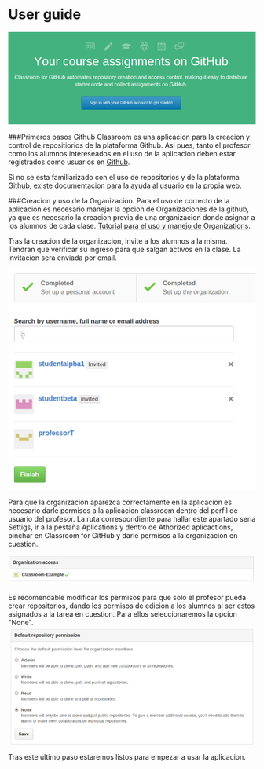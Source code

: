 # User guide

![first](/../user_pics/first.png)

###Primeros pasos
Github Classroom es una aplicacion para la creacion y control de repositiorios de la plataforma Github. Asi pues, tanto el profesor como los alumnos intereseados en el uso de la aplicacion deben estar registrados como usuarios en [Github](https://github.com/).

Si no se esta familiarizado con el uso de repositorios y de la plataforma Github, existe documentacion para la ayuda al usuario en la propia [web](https://help.github.com/).

###Creacion y uso de la Organizacion.
Para el uso de correcto de la aplicacion es necesario manejar la opcion de Organizaciones de la github, ya que es necesario la creacion previa de una organizacion donde asignar a los alumnos de cada clase. [Tutorial para el uso y manejo de Organizations](https://github.com/blog/674-introducing-organizations).

Tras la creacion de la organizacion, invite a los alumnos a la misma. Tendran que verificar su ingreso para que salgan activos en la clase. La invitacion sera enviada por email.

![invite](/../user_pics/invite.png)


Para que la organizacion aparezca correctamente en la aplicacion es necesario darle permisos a la aplicacion classroom dentro del perfil de usuario del profesor. La ruta correspondiente para hallar este apartado seria Settigs, ir a la pestaña Aplications y dentro de Athorized aplicactions, pinchar en Classroom for GitHub y darle permisos a la organizacion en cuestion.

![](/../user_pics/access.png)

Es recomendable modificar los permisos para que solo el profesor pueda crear repositorios, dando los permisos de edicion a los alumnos al ser estos asignados a la tarea en cuestion. Para ellos seleccionaremos la opcion "None".
![](/../user_pics/permissions.png)


Tras este ultimo paso estaremos listos para empezar a usar la aplicacion.